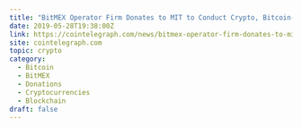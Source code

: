 ```yaml
---
title: "BitMEX Operator Firm Donates to MIT to Conduct Crypto, Bitcoin-Related Research"
date: 2019-05-28T19:38:00Z
link: https://cointelegraph.com/news/bitmex-operator-firm-donates-to-mit-to-conduct-crypto-bitcoin-related-research?utm_medium=RSS&utm_source=hune
site: cointelegraph.com
topic: crypto
category:
  - Bitcoin
  - BitMEX
  - Donations
  - Cryptocurrencies
  - Blockchain
draft: false
---
```

